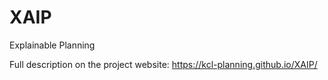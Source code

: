 # XAIP
Explainable Planning

Full description on the project website: https://kcl-planning.github.io/XAIP/

